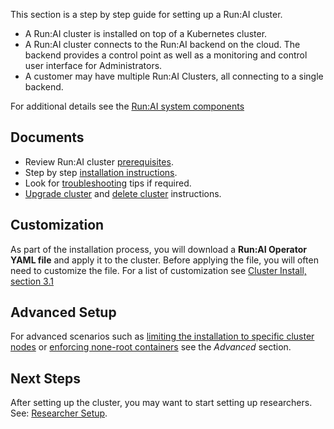 This section is a step by step guide for setting up a Run:AI cluster. 

* A Run:AI cluster is installed on top of a Kubernetes cluster.
* A Run:AI cluster connects to the Run:AI backend on the cloud. The backend provides a control point as well as a monitoring and control user interface for Administrators.
* A customer may have multiple Run:AI Clusters, all connecting to a single backend.

For additional details see the [Run:AI system components](../../home/components.md)

## Documents

* Review Run:AI cluster [prerequisites](cluster-prerequisites.md).
* Step by step [installation instructions](cluster-install.md).
* Look for [troubleshooting](Troubleshooting-a-Run-AI-Cluster-Installation.md) tips if required.
* [Upgrade cluster](Upgrading-Cluster-Install.md) and [delete cluster](Deleting-Cluster-Install.md) instructions. 


## Customization

As part of the installation process, you will download a __Run:AI Operator YAML file__ and apply it to the cluster. Before applying the file, you will often need to customize the file. For a list of customization see [Cluster Install, section 3.1](../Installing-Run-AI-on-an-on-premise-Kubernetes-Cluster/#step-31-customized-installation)

## Advanced Setup

For advanced scenarios such as [limiting the installation to specific cluster nodes](limit-runai-install-to-specific-nodes.md) or [enforcing none-root containers](enforce-run-as-user.md) see the _Advanced_ section.

## Next Steps

After setting up the cluster, you may want to start setting up researchers. See: [Researcher Setup](../Researcher-Setup/Researcher-Setup-Start-Here.md).

